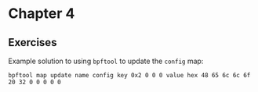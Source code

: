 # Chapter 4

## Exercises 

Example solution to using `bpftool` to update the `config` map: 

```
bpftool map update name config key 0x2 0 0 0 value hex 48 65 6c 6c 6f 20 32 0 0 0 0 0
```
